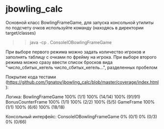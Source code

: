 # jbowling_calc

Основной класс BowlingFrameGame, для запуска консольной утилиты по подсчету очков используйте команду (находясь в директории target/classes)

>> java -cp . ConsoleIOBowlingFrameGame

При выборе первого режима можно задать количество игроков и заполнять таблицу с очками по фрейму на игрока. 
При выборе второго режима можно сразу ввести список бросков вида "число_сбитых_кегель число_сбитых_кегель...", разделенных пробелом

Покрытие кода тестами (https://github.com/1gnatov/jbowling_calc/blob/master/coverage/index.html):

Логика:
  BowlingFrameGame	100% (1/1)	100% (14/14)	100% (91/91)
  BonusCounterFrame	100% (1/1)	100% (2/2)	100% (5/5)
  GameFrame	100% (1/1)	100% (6/6)	100% (18/18)

Консольный интерфейс:
  ConsoleIOBowlingFrameGame	0% (0/1)	0% (0/3)	0% (0/66)
